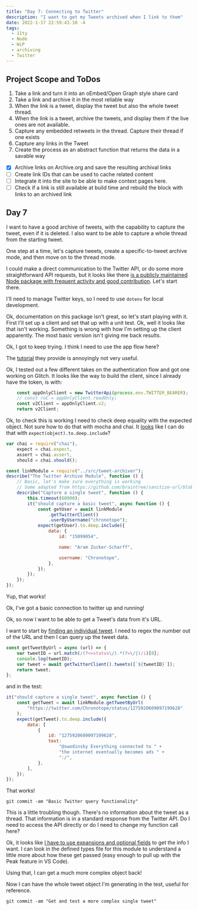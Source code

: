```yaml
---
title: "Day 7: Connecting to Twitter"
description: "I want to get my Tweets archived when I link to them"
date: 2022-1-17 22:59:43.10 -4
tags:
  - 11ty
  - Node
  - WiP
  - archiving
  - Twitter
---
```


## Project Scope and ToDos

1. Take a link and turn it into an oEmbed/Open Graph style share card
2. Take a link and archive it in the most reliable way
3. When the link is a tweet, display the tweet but also the whole tweet thread.
4. When the link is a tweet, archive the tweets, and display them if the live ones are not available.
5. Capture any embedded retweets in the thread. Capture their thread if one exists
6. Capture any links in the Tweet
7. Create the process as an abstract function that returns the data in a savable way

- [x] Archive links on Archive.org and save the resulting archival links
- [ ] Create link IDs that can be used to cache related content
- [ ] Integrate it into the site to be able to make context pages here.
- [ ] Check if a link is still available at build time and rebuild the block with links to an archived link

## Day 7

I want to have a good archive of tweets, with the capability to capture the tweet, even if it is deleted. I also want to be able to capture a whole thread from the starting tweet.

One step at a time, let's capture tweets, create a specific-to-tweet archive mode, and then move on to the thread mode.

I could make a direct communication to the Twitter API, or do some more straightforward API requests, but it looks like there [is a publicly maintained Node package with frequent activity and good contribution](https://github.com/PLhery/node-twitter-api-v2). Let's start there.

I'll need to manage Twitter keys, so I need to use `dotenv` for local development.

Ok, documentation on this package isn't great, so let's start playing with it. First I'll set up a client and set that up with a unit test. Ok, well it looks like that isn't working. Something is wrong with how I'm setting up the client apparently. The most basic version isn't giving me back results.

Ok, I got to keep trying. I think I need to use the app flow here?

The [tutorial](https://github.com/plhery/node-twitter-api-v2/blob/HEAD/doc/basics.md) they provide is annoyingly not very useful.

Ok, I tested out a few different takes on the authentication flow and got one working on Glitch. It looks like the way to build the client, since I already have the token, is with:

```javascript
	const appOnlyClient = new TwitterApi(process.env.TWITTER_BEARER);
	// const roC = appOnlyClient.readOnly;
	const v2Client = appOnlyClient.v2;
	return v2Client;
```

Ok, to check this is working I need to check deep equality with the expected object. Not sure how to do that with mocha and chai. It [looks](https://medium.com/building-ibotta/testing-arrays-and-objects-with-chai-js-4b372310fe6d) like I can do that with `expect(object).to.deep.include`?

```javascript
var chai = require("chai"),
	expect = chai.expect,
	assert = chai.assert,
	should = chai.should();

const linkModule = require("../src/tweet-archiver");
describe("The Twitter Archive Module", function () {
	// Basic, let's make sure everything is working
	// Some adapted from https://github.com/braintree/sanitize-url/blob/main/src/__tests__/test.ts
	describe("Capture a single tweet", function () {
		this.timeout(60000);
		it("should capture a basic tweet", async function () {
			const getUser = await linkModule
				.getTwitterClient()
				.userByUsername("chronotope");
			expect(getUser).to.deep.include({
				data: {
					id: "15099054",

					name: "Aram Zucker-Scharff",

					username: "Chronotope",
				},
			});
		});
	});
});
```

Yup, that works!

Ok, I've got a basic connection to twitter up and running!

Ok, so now I want to be able to get a Tweet's data from it's URL.

I want to start by [finding an individual tweet](https://github.com/PLhery/node-twitter-api-v2/blob/f4bea02d21b70faabb80973d34dc4ee545da9bf1/doc/v2.md#lookup-for-tweets). I need to regex the number out of the URL and then I can query up the tweet data.


```javascript
const getTweetByUrl = async (url) => {
	var tweetID = url.match(/(?<=status\/).*(?=\/|)/i)[0];
	console.log(tweetID);
	var tweet = await getTwitterClient().tweets([`${tweetID}`]);
	return tweet;
};
```

and in the test:

```javascript
it("should capture a single tweet", async function () {
	const getTweet = await linkModule.getTweetByUrl(
		"https://twitter.com/Chronotope/status/1275920609097199628"
	);
	expect(getTweet).to.deep.include({
		data: [
			{
				id: "1275920609097199628",
				text:
					"@swodinsky Everything connected to " +
					"the internet eventually becomes ads " +
					":/",
			},
		],
	});
});
```

That works!

`git commit -am "Basic Twitter query functionality"`

This is a little troubling though. There's no information about the tweet as a thread. That information is in a standard response from the Twitter API. Do I need to access the API directly or do I need to change my function call here?

Ok, it looks like [I have to use expansions and optional fields](https://developer.twitter.com/en/docs/twitter-api/tweets/lookup/api-reference/get-tweets) to get the info I want. I can look in the defined types file for this module to understand a little more about how these get passed (easy enough to pull up with the Peak feature in VS Code).

Using that, I can get a much more complex object back!

Now I can have the whole tweet object I'm generating in the test, useful for reference.

`git commit -am "Get and test a more complex single tweet"`

